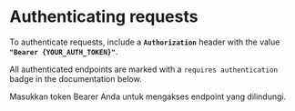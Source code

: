 # Authenticating requests

To authenticate requests, include a **`Authorization`** header with the value **`"Bearer {YOUR_AUTH_TOKEN}"`**.

All authenticated endpoints are marked with a `requires authentication` badge in the documentation below.

Masukkan token Bearer Anda untuk mengakses endpoint yang dilindungi.
